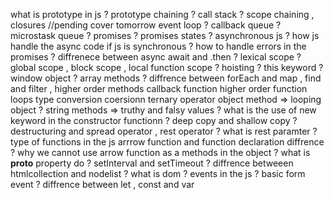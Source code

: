 what is prototype in js ?
prototype chaining ?
call stack ?
scope chaining , closures //pending cover tomorrow
event loop ?
callback queue ?
microstask queue ?
promises ?
promises states ?
asynchronous js ?
how js handle the async code if js is synchronous ?
how to handle errors in the promises ?
diffrenece between async await and .then ?
lexical scope ?
global scope , block scope , local function scope ?
hoisting ?
this keyword ?
window object ?
array methods ?
diffrence between forEach and map , find and filter , higher order methods
callback function
higher order function
loops
type conversion coersionn
ternary operator
object method => looping object ?
string methods =>
truthy and falsy values ?
what is the use of new keyword in the constructor functionn ?
deep copy and shallow copy ?
destructuring and spread operator , rest operator ?
what is rest paramter ?
type of functions in the js
arrrow function and function declaration diffrence ?
why we cannot use arrow function as a methods in the object ?
what is **proto** property do ?
setInterval and setTimeout ?
diffrence betweeen htmlcollection and nodelist ?
what is dom ?
events in the js ?
basic form event ?
diffrence between let , const and var

